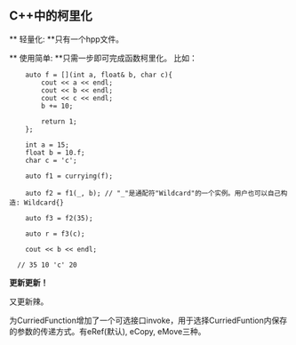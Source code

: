 ## C++中的柯里化      

** 轻量化: **只有一个hpp文件。

** 使用简单: **只需一步即可完成函数柯里化。
比如：
```
  	auto f = [](int a, float& b, char c){
		cout << a << endl;
		cout << b << endl;
		cout << c << endl;
		b += 10;

		return 1; 
	};

	int a = 15;
	float b = 10.f;
	char c = 'c';

	auto f1 = currying(f);

	auto f2 = f1(_, b); // "_"是通配符"Wildcard"的一个实例。用户也可以自己构造: Wildcard{}

	auto f3 = f2(35);

	auto r = f3(c);

	cout << b << endl;
  
  // 35 10 'c' 20
```

**更新更新！**

又更新辣。

为CurriedFunction增加了一个可选接口invoke，用于选择CurriedFuntion内保存的参数的传递方式。有eRef(默认), eCopy, eMove三种。
